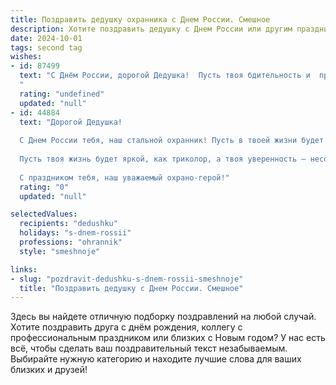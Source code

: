 ```yaml
---
title: Поздравить дедушку охранника с Днем России. Смешное
description: Хотите поздравить дедушку с Днем России или другим праздником? Наш ИИ создаст незабываемое поздравление, а вы обязательно выделитесь среди других.  
date: 2024-10-01
tags: second tag
wishes:
- id: 87499
  text: "С Днём России, дорогой Дедушка!  Пусть твоя бдительность и  проницательность, закаленные годами работы охранником,  помогают тебе  охранять не только порядок, но и отличное настроение в этот праздничный день!  Желаю тебе, чтобы  ни один злодей – ни жара, ни мухи – не смог испортить твоего торжества!  Будь здоров, как кремлёвская стена, и бодр, как президентский кортеж!
  "
  rating: "undefined"
  updated: "null"
- id: 44884
  text: "Дорогой Дедушка!
  
  С Днем России тебя, наш стальной охранник! Пусть в твоей жизни будет столько же мирных дней, сколько ты раз охранял покой нашего двора от непрошенных гостей! Желаю тебе здоровья крепче, чем у крепостного замка, и настроения, как у шутника на празднике!
  
  Пусть твоя жизнь будет яркой, как триколор, а твоя уверенность — несокрушимой, как замковая стена. Храни, как истинный защитник, не только нашу страну, но и запасы вкусных калачей на полке!
  
  С праздником тебя, наш уважаемый охрано-герой!"
  rating: "0"
  updated: "null"

selectedValues:
  recipients: "dedushku"
  holidays: "s-dnem-rossii"
  professions: "ohrannik"
  style: "smeshnoje"

links:
- slug: "pozdravit-dedushku-s-dnem-rossii-smeshnoje"
  title: "Поздравить дедушку с Днем России. Смешное"
---
```


Здесь вы найдете отличную подборку поздравлений на любой случай. 
Хотите поздравить друга с днём рождения, коллегу с профессиональным праздником или близких с Новым годом? У нас есть всё, чтобы сделать ваш поздравительный текст незабываемым. Выбирайте нужную категорию и находите лучшие слова для ваших близких и друзей!
